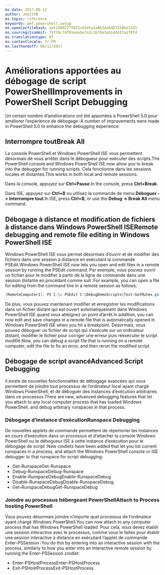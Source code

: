 ```yaml
---
ms.date: 2017-06-12
author: JKeithB
ms.topic: reference
keywords: wmf,powershell,setup
ms.openlocfilehash: aaf1809277f072c82e5a1a862ea64b75586e32d1
ms.sourcegitcommit: 75f70c7df01eea5e7a2c16f9a3ab1dd437a1f8fd
ms.translationtype: HT
ms.contentlocale: fr-FR
ms.lasthandoff: 06/12/2017
---
```

# <a name="improvements-in-powershell-script-debugging"></a><span data-ttu-id="31772-102">Améliorations apportées au débogage de script PowerShell</span><span class="sxs-lookup"><span data-stu-id="31772-102">Improvements in PowerShell Script Debugging</span></span>

<span data-ttu-id="31772-103">Un certain nombre d’améliorations ont été apportées à PowerShell 5.0 pour améliorer l’expérience de débogage :</span><span class="sxs-lookup"><span data-stu-id="31772-103">A number of improvements were made in PowerShell 5.0 to enhance the debugging experience:</span></span>

## <a name="break-all"></a><span data-ttu-id="31772-104">Interrompre tout</span><span class="sxs-lookup"><span data-stu-id="31772-104">Break All</span></span>

<span data-ttu-id="31772-105">La console PowerShell et Windows PowerShell ISE vous permettent désormais de vous arrêter dans le débogueur pour exécuter des scripts.</span><span class="sxs-lookup"><span data-stu-id="31772-105">The PowerShell console and Windows PowerShell ISE now allow you to break into the debugger for running scripts.</span></span> <span data-ttu-id="31772-106">Cela fonctionne dans les sessions locales et distantes.</span><span class="sxs-lookup"><span data-stu-id="31772-106">This works in both local and remote sessions.</span></span>

<span data-ttu-id="31772-107">Dans la console, appuyez sur **Ctrl+Pause**.</span><span class="sxs-lookup"><span data-stu-id="31772-107">In the console, press **Ctrl+Break**.</span></span>

<span data-ttu-id="31772-108">Dans ISE, appuyez sur **Ctrl+B** ou utilisez la commande de menu **Déboguer -> Interrompre tout**.</span><span class="sxs-lookup"><span data-stu-id="31772-108">In ISE, press **Ctrl+B**, or use the **Debug -> Break All** menu command.</span></span>

## <a name="remote-debugging-and-remote-file-editing-in-windows-powershell-ise"></a><span data-ttu-id="31772-109">Débogage à distance et modification de fichiers à distance dans Windows PowerShell ISE</span><span class="sxs-lookup"><span data-stu-id="31772-109">Remote debugging and remote file editing in Windows PowerShell ISE</span></span>

<span data-ttu-id="31772-110">Windows PowerShell ISE vous permet désormais d’ouvrir et de modifier des fichiers dans une session à distance en exécutant la commande PSEdit.</span><span class="sxs-lookup"><span data-stu-id="31772-110">Windows PowerShell ISE now lets you open and edit files in a remote session by running the PSEdit command.</span></span>
<span data-ttu-id="31772-111">Par exemple, vous pouvez ouvrir un fichier pour le modifier à partir de la ligne de commande dans une session distante en procédant comme suit :</span><span class="sxs-lookup"><span data-stu-id="31772-111">For example, you can open a file for editing from the command line in a remote session as follows:</span></span>

```powershell
[RemoteComputer1]: PS C:\> PSEdit C:\DebugDemoScripts\Test-GetMutex.ps1
```

<span data-ttu-id="31772-112">De plus, vous pouvez maintenant modifier et enregistrer les modifications dans un fichier distant qui est ouvert automatiquement dans Windows PowerShell ISE quand vous atteignez un point d’arrêt.</span><span class="sxs-lookup"><span data-stu-id="31772-112">In addition, you can now edit and save changes in a remote file that is automatically opened in Windows PowerShell ISE when you hit a breakpoint.</span></span>
<span data-ttu-id="31772-113">Désormais, vous pouvez déboguer un fichier de script qui s’exécute sur un ordinateur distant, modifier le fichier pour corriger une erreur puis réexécuter le script modifié.</span><span class="sxs-lookup"><span data-stu-id="31772-113">Now, you can debug a script file that is running on a remote computer, edit the file to fix an error, and then rerun the modified script.</span></span>

## <a name="advanced-script-debugging"></a><span data-ttu-id="31772-114">Débogage de script avancé</span><span class="sxs-lookup"><span data-stu-id="31772-114">Advanced Script Debugging</span></span>

<span data-ttu-id="31772-115">Il existe de nouvelles fonctionnalités de débogage avancées qui vous permettent de joindre tout processus de l’ordinateur local ayant chargé Windows PowerShell, et de déboguer des instances d’exécution arbitraires dans ce processus.</span><span class="sxs-lookup"><span data-stu-id="31772-115">There are new, advanced debugging features that let you attach to any local computer process that has loaded Windows PowerShell, and debug arbitrary runspaces in that process.</span></span>

### <a name="runspace-debugging"></a><span data-ttu-id="31772-116">Débogage d’instance d’exécution</span><span class="sxs-lookup"><span data-stu-id="31772-116">Runspace Debugging</span></span>

<span data-ttu-id="31772-117">De nouvelles applets de commande permettent de répertorier les instances en cours d’exécution dans un processus et d’attacher la console Windows PowerShell ou le débogueur ISE à cette instance d’exécution pour le débogage de script :</span><span class="sxs-lookup"><span data-stu-id="31772-117">New cmdlets have been added that let you list current runspaces in a process, and attach the Windows PowerShell console or ISE debugger to that runspace for script debugging:</span></span>

-   <span data-ttu-id="31772-118">Get-Runspace</span><span class="sxs-lookup"><span data-stu-id="31772-118">Get-Runspace</span></span>
-   <span data-ttu-id="31772-119">Debug-Runspace</span><span class="sxs-lookup"><span data-stu-id="31772-119">Debug-Runspace</span></span>
-   <span data-ttu-id="31772-120">Enable-RunspaceDebug</span><span class="sxs-lookup"><span data-stu-id="31772-120">Enable-RunspaceDebug</span></span>
-   <span data-ttu-id="31772-121">Disable-RunspaceDebug</span><span class="sxs-lookup"><span data-stu-id="31772-121">Disable-RunspaceDebug</span></span>
-   <span data-ttu-id="31772-122">Get-RunspaceDebug</span><span class="sxs-lookup"><span data-stu-id="31772-122">Get-RunspaceDebug</span></span>

### <a name="attach-to-process-hosting-powershell"></a><span data-ttu-id="31772-123">Joindre au processus hébergeant PowerShell</span><span class="sxs-lookup"><span data-stu-id="31772-123">Attach to Process hosting PowerShell</span></span>

<span data-ttu-id="31772-124">Vous pouvez désormais joindre n’importe quel processus de l’ordinateur ayant chargé Windows PowerShell.</span><span class="sxs-lookup"><span data-stu-id="31772-124">You can now attach to any computer process that has Windows PowerShell loaded.</span></span> <span data-ttu-id="31772-125">Pour cela, vous devez établir une session interactive avec le processus, comme vous le faites pour établir une session interactive à distance en exécutant l’applet de commande Enter-PSSession :</span><span class="sxs-lookup"><span data-stu-id="31772-125">You do this by entering into an interactive session with the process, similarly to how you enter into an interactive remote session by running the Enter-PSSession cmdlet:</span></span>

-   <span data-ttu-id="31772-126">Enter-PSHostProcess</span><span class="sxs-lookup"><span data-stu-id="31772-126">Enter-PSHostProcess</span></span>
-   <span data-ttu-id="31772-127">Exit-PSHostProcess</span><span class="sxs-lookup"><span data-stu-id="31772-127">Exit-PSHostProcess</span></span>

